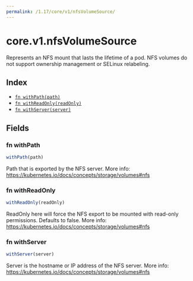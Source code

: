 ```yaml
---
permalink: /1.17/core/v1/nfsVolumeSource/
---
```


# core.v1.nfsVolumeSource

Represents an NFS mount that lasts the lifetime of a pod. NFS volumes do not support ownership management or SELinux relabeling.

## Index

* [`fn withPath(path)`](#fn-withpath)
* [`fn withReadOnly(readOnly)`](#fn-withreadonly)
* [`fn withServer(server)`](#fn-withserver)

## Fields

### fn withPath

```ts
withPath(path)
```

Path that is exported by the NFS server. More info: https://kubernetes.io/docs/concepts/storage/volumes#nfs

### fn withReadOnly

```ts
withReadOnly(readOnly)
```

ReadOnly here will force the NFS export to be mounted with read-only permissions. Defaults to false. More info: https://kubernetes.io/docs/concepts/storage/volumes#nfs

### fn withServer

```ts
withServer(server)
```

Server is the hostname or IP address of the NFS server. More info: https://kubernetes.io/docs/concepts/storage/volumes#nfs